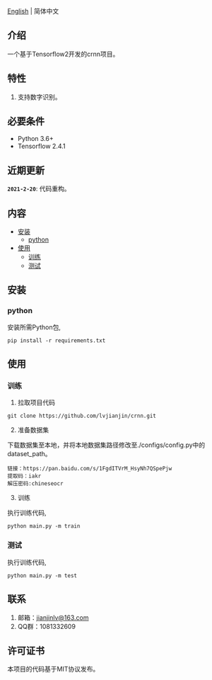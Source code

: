 [English](readme.md) | 简体中文

## 介绍

一个基于Tensorflow2开发的crnn项目。

## 特性

1. 支持数字识别。

## 必要条件

- Python 3.6+
- Tensorflow 2.4.1

## 近期更新

**`2021-2-20`**: 代码重构。

## 内容

- [安装](#安装)
    - [python](#python)
- [使用](#使用)
    - [训练](#训练)
    - [测试](#测试)
    
## 安装

### python

安装所需Python包,
```
pip install -r requirements.txt
```

## 使用

### 训练
1. 拉取项目代码

```
git clone https://github.com/lvjianjin/crnn.git
```
2. 准备数据集

下载数据集至本地，并将本地数据集路径修改至./configs/config.py中的dataset_path。
```
链接：https://pan.baidu.com/s/1FgdITVrM_HsyNh7QSpePjw 
提取码：iakr
解压密码:chineseocr
```
3. 训练

执行训练代码,
```
python main.py -m train
```
### 测试
执行训练代码,
```
python main.py -m test
```
## 联系

1. 邮箱：jianjinlv@163.com
2. QQ群：1081332609

## 许可证书

本项目的代码基于MIT协议发布。